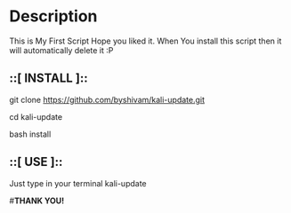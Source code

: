 <h1> Description </h1>
This is My First Script Hope you liked it.
When You install this script then it will automatically delete it :P

<h2> ::[ INSTALL ]:: </h2>

git clone https://github.com/byshivam/kali-update.git

cd kali-update

bash install





<h2> ::[ USE ]:: </h2>

Just type in your terminal kali-update 


#<b>THANK YOU!</b>
